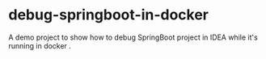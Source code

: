 # debug-springboot-in-docker
A demo project to show how to debug SpringBoot project in IDEA while it's running in docker  . 
